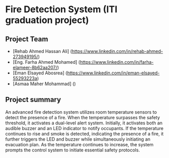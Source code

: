 # Fire Detection System (ITI graduation project)
## Project Team
- [Rehab Ahmed Hassan Ali] (https://www.linkedin.com/in/rehab-ahmed-273949195/)
-  [Eng. Farha Ahmed Mohamed] (https://www.linkedin.com/in/farha-elameer-8b62aa207/)
-  [Eman Elsayed Abosrea] (https://www.linkedin.com/in/eman-elsayed-55293223a)
-  [Asmaa Maher Mohammad] ()
  ## Project summary 
  An advanced fire detection system utilizes room temperature sensors to detect the presence of a fire. When the temperature surpasses the safety threshold, it activates a dual-level alert system. Initially, it activates both an audible buzzer and an LED indicator to notify occupants. If the temperature continues to rise and smoke is detected, indicating the presence of a fire, it further triggers the LED and buzzer while simultaneously initiating an evacuation plan. As the temperature continues to increase, the system prompts the control system to initiate essential safety protocols.
